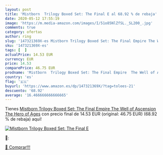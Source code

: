 ```yaml
---
layout: post
title: 'Mistborn  Trilogy Boxed Set: The Final E al 68.92 % de rebaja'
date: 2020-05-12 17:55:19
image: 'https://m.media-amazon.com/images/I/51o85NlZfSL._SL200_.jpg'
comments: true
category: ofertas
author: ring
slug: '147321369X-es Mistborn Trilogy Boxed Set: The Final Empire The Well of...'
sku: '147321369X-es'
tags: [  ]
actualPrice: 14.53 EUR
currency: EUR
price: 14.53
comparePrice: 46.75 EUR
prodname: 'Mistborn  Trilogy Boxed Set: The Final Empire  The Well of Ascension  The Hero of Ages'
country: 'es'
flag: '🇪🇸'
buyurl: 'https://www.amazon.es/dp/147321369X/?tag=tolees-21'
descuento: '68.92'
average: '16.466666666666665'
---
```


Tienes [Mistborn  Trilogy Boxed Set: The Final Empire  The Well of Ascension  The Hero of Ages](https://www.amazon.es/dp/147321369X/?tag=tolees-21) con precio final de  14.53 EUR (original: 46.75 EUR) (68.92 %  de rebaja) aqui!

[![Mistborn  Trilogy Boxed Set: The Final E](https://m.media-amazon.com/images/I/51o85NlZfSL._SL200_.jpg)](https://www.amazon.es/dp/147321369X/?tag=tolees-21)

🔎:


[🛒 Comprar!!!](https://www.amazon.es/dp/147321369X/?tag=tolees-21)
